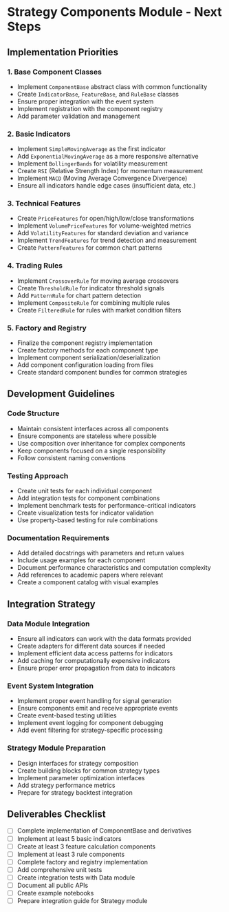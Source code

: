 # Strategy Components Module - Next Steps

## Implementation Priorities

### 1. Base Component Classes
- Implement `ComponentBase` abstract class with common functionality
- Create `IndicatorBase`, `FeatureBase`, and `RuleBase` classes
- Ensure proper integration with the event system
- Implement registration with the component registry
- Add parameter validation and management

### 2. Basic Indicators
- Implement `SimpleMovingAverage` as the first indicator
- Add `ExponentialMovingAverage` as a more responsive alternative
- Implement `BollingerBands` for volatility measurement
- Create `RSI` (Relative Strength Index) for momentum measurement
- Implement `MACD` (Moving Average Convergence Divergence)
- Ensure all indicators handle edge cases (insufficient data, etc.)

### 3. Technical Features
- Create `PriceFeatures` for open/high/low/close transformations
- Implement `VolumePriceFeatures` for volume-weighted metrics
- Add `VolatilityFeatures` for standard deviation and variance
- Implement `TrendFeatures` for trend detection and measurement
- Create `PatternFeatures` for common chart patterns

### 4. Trading Rules
- Implement `CrossoverRule` for moving average crossovers
- Create `ThresholdRule` for indicator threshold signals
- Add `PatternRule` for chart pattern detection
- Implement `CompositeRule` for combining multiple rules
- Create `FilteredRule` for rules with market condition filters

### 5. Factory and Registry
- Finalize the component registry implementation
- Create factory methods for each component type
- Implement component serialization/deserialization
- Add component configuration loading from files
- Create standard component bundles for common strategies

## Development Guidelines

### Code Structure
- Maintain consistent interfaces across all components
- Ensure components are stateless where possible
- Use composition over inheritance for complex components
- Keep components focused on a single responsibility
- Follow consistent naming conventions

### Testing Approach
- Create unit tests for each individual component
- Add integration tests for component combinations
- Implement benchmark tests for performance-critical indicators
- Create visualization tests for indicator validation
- Use property-based testing for rule combinations

### Documentation Requirements
- Add detailed docstrings with parameters and return values
- Include usage examples for each component
- Document performance characteristics and computation complexity
- Add references to academic papers where relevant
- Create a component catalog with visual examples

## Integration Strategy

### Data Module Integration
- Ensure all indicators can work with the data formats provided
- Create adapters for different data sources if needed
- Implement efficient data access patterns for indicators
- Add caching for computationally expensive indicators
- Ensure proper error propagation from data to indicators

### Event System Integration
- Implement proper event handling for signal generation
- Ensure components emit and receive appropriate events
- Create event-based testing utilities
- Implement event logging for component debugging
- Add event filtering for strategy-specific processing

### Strategy Module Preparation
- Design interfaces for strategy composition
- Create building blocks for common strategy types
- Implement parameter optimization interfaces
- Add strategy performance metrics
- Prepare for strategy backtest integration

## Deliverables Checklist

- [ ] Complete implementation of ComponentBase and derivatives
- [ ] Implement at least 5 basic indicators
- [ ] Create at least 3 feature calculation components
- [ ] Implement at least 3 rule components
- [ ] Complete factory and registry implementation
- [ ] Add comprehensive unit tests
- [ ] Create integration tests with Data module
- [ ] Document all public APIs
- [ ] Create example notebooks
- [ ] Prepare integration guide for Strategy module